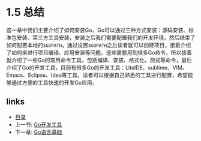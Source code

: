 # 1.5 总结

这一章中我们主要介绍了如何安装Go，Go可以通过三种方式安装：源码安装、标准包安装、第三方工具安装，安装之后我们需要配置我们的开发环境，然后结束了如何配置本地的`$GOPATH`，通过设置`$GOPATH`之后读者就可以创建项目，接着介绍了如何来进行项目编译、应用安装等问题，这些需要用到很多Go命令，所以接着就介绍了一些Go的常用命令工具，包括编译、安装、格式化、测试等命令，最后介绍了Go的开发工具，目前有很多Go的开发工具：LiteIDE、sublime、VIM、Emacs、Eclipse、Idea等工具，读者可以根据自己熟悉的工具进行配置，希望能够通过方便的工具快速的开发Go应用。

## links
   * [目录](<preface.md>)
   * 上一节: [Go开发工具](<01.4.md>)
   * 下一章: [Go语言基础](<02.0.md>)
